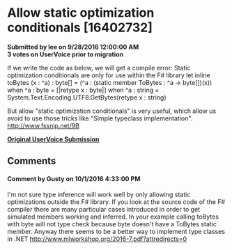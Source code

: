 # Allow static optimization conditionals [16402732] #

**Submitted by lee on 9/28/2016 12:00:00 AM**  
**3 votes on UserVoice prior to migration**  

If we write the code as below, we will get a compile error: Static optimization conditionals are only for use within the F# library
let inline toBytes (x : ^a) : byte[] =
(^a : (static member ToBytes : ^a -> byte[])(x))
when ^a : byte = [|retype x : byte|]
when ^a : string = System.Text.Encoding.UTF8.GetBytes(retype x : string)

But allow "static optimization conditionals" is very useful, which allow us avoid to use those tricks like "Simple typeclass implementation". http://www.fssnip.net/9B



**[Original UserVoice Submission](https://fslang.uservoice.com/forums/245727-f-language/suggestions/16402732)**


## Comments ##


#### Comment by Gusty on 10/1/2016 4:33:00 PM ####
I'm not sure type inference will work well by only allowing static optimizations outside the F# library.
If you look at the source code of the F# compiler there are many particular cases introduced in order to get simulated members working and inferred.
In your example calling toBytes with byte will not type check because byte doesn't have a ToBytes static member.
Anyway there seems to be a better way to implement type classes in .NET http://www.mlworkshop.org/2016-7.pdf?attredirects=0

